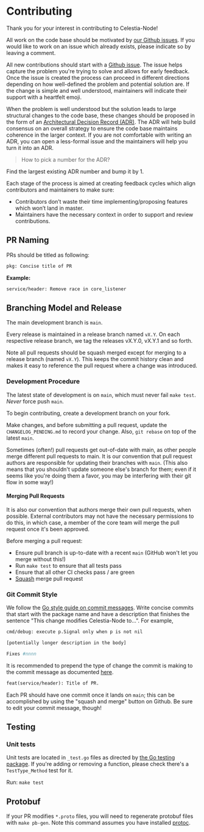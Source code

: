 # Contributing

Thank you for your interest in contributing to Celestia-Node!

All work on the code base should be motivated by [our Github
issues](https://github.com/sunrise-zone/sunrise-node/issues). If you
would like to work on an issue which already exists, please indicate so
by leaving a comment.

All new contributions should start with a [Github
issue](https://github.com/sunrise-zone/sunrise-node/issues/new/choose). The
issue helps capture the problem you're trying to solve and allows for
early feedback. Once the issue is created the process can proceed in different
directions depending on how well-defined the problem and potential
solution are. If the change is simple and well understood, maintainers
will indicate their support with a heartfelt emoji.

When the problem is well understood but the solution leads to large structural
changes to the code base, these changes should be proposed in the form of an
[Architectural Decision Record (ADR)](./docs/adr/). The ADR will help
build consensus on an overall strategy to ensure the code base maintains
coherence in the larger context. If you are not comfortable with writing an
ADR, you can open a less-formal issue and the maintainers will help you turn it
into an ADR.

> How to pick a number for the ADR?

Find the largest existing ADR number and bump it by 1.

Each stage of the process is aimed at creating feedback cycles which align contributors and maintainers to make sure:

- Contributors don’t waste their time implementing/proposing features which won’t land in master.
- Maintainers have the necessary context in order to support and review contributions.

## PR Naming

PRs should be titled as following:

```txt
pkg: Concise title of PR
```

**Example:**

```txt
service/header: Remove race in core_listener
```

## Branching Model and Release

The main development branch is `main`.

Every release is maintained in a release branch named `vX.Y`. On each respective release branch, we tag the releases
vX.Y.0, vX.Y.1 and so forth.

Note all pull requests should be squash merged except for merging to a release branch (named `vX.Y`). This keeps the commit history clean and makes it
easy to reference the pull request where a change was introduced.

### Development Procedure

The latest state of development is on `main`, which must never fail `make test`. *Never* force push `main`.

To begin contributing, create a development branch on your fork.

Make changes, and before submitting a pull request, update the `CHANGELOG_PENDING.md` to record your change. Also, `git
rebase` on top of the latest `main`.

Sometimes (often!) pull requests get out-of-date with main, as other people merge different pull requests to main. It is
our convention that pull request authors are responsible for updating their branches with `main`. (This also means that you shouldn't update someone else's branch for them; even if it seems like you're doing them a favor, you may be interfering with their git flow in some way!)

#### Merging Pull Requests

It is also our convention that authors merge their own pull requests, when possible. External contributors may not have the necessary permissions to do this, in which case, a member of the core team will merge the pull request once it's been approved.

Before merging a pull request:

- Ensure pull branch is up-to-date with a recent `main` (GitHub won't let you merge without this!)
- Run `make test` to ensure that all tests pass
- Ensure that all other CI checks pass / are green
- [Squash](https://stackoverflow.com/questions/5189560/squash-my-last-x-commits-together-using-git) merge pull request

### Git Commit Style

We follow the [Go style guide on commit messages](https://tip.golang.org/doc/contribute.html#commit_messages). Write concise commits that start with the package name and have a description that finishes the sentence "This change modifies Celestia-Node to...". For example,

```sh
cmd/debug: execute p.Signal only when p is not nil

[potentially longer description in the body]

Fixes #nnnn
```

It is recommended to prepend the type of change the commit is making to the commit message as documented [here](https://www.conventionalcommits.org/en/v1.0.0/).

```txt
feat(service/header): Title of PR.
```

Each PR should have one commit once it lands on `main`; this can be accomplished by using the "squash and merge" button on Github. Be sure to edit your commit message, though!

## Testing

### Unit tests

Unit tests are located in `_test.go` files as directed by [the Go testing
package](https://golang.org/pkg/testing/). If you're adding or removing a
function, please check there's a `TestType_Method` test for it.

Run: `make test`

## Protobuf

If your PR modifies `*.proto` files, you will need to regenerate protobuf files with `make pb-gen`. Note this command assumes you have installed [protoc](https://grpc.io/docs/protoc-installation/).
